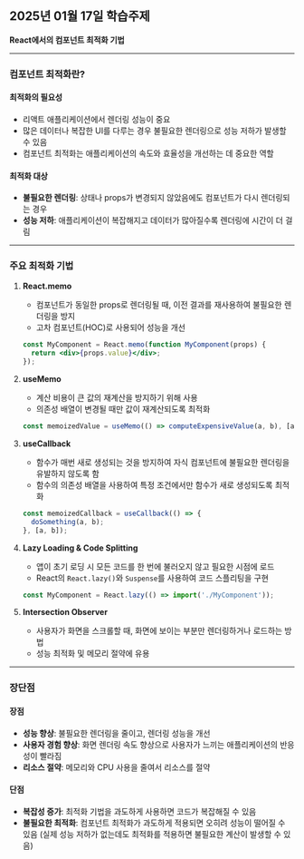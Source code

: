 ## 2025년 01월 17일 학습주제

**React에서의 컴포넌트 최적화 기법**

---

### 컴포넌트 최적화란?

#### 최적화의 필요성
- 리액트 애플리케이션에서 렌더링 성능이 중요
- 많은 데이터나 복잡한 UI를 다루는 경우 불필요한 렌더링으로 성능 저하가 발생할 수 있음
- 컴포넌트 최적화는 애플리케이션의 속도와 효율성을 개선하는 데 중요한 역할

#### 최적화 대상
- **불필요한 렌더링**: 상태나 props가 변경되지 않았음에도 컴포넌트가 다시 렌더링되는 경우
- **성능 저하**: 애플리케이션이 복잡해지고 데이터가 많아질수록 렌더링에 시간이 더 걸림

---

### 주요 최적화 기법

1. **React.memo**
   - 컴포넌트가 동일한 props로 렌더링될 때, 이전 결과를 재사용하여 불필요한 렌더링을 방지
   - 고차 컴포넌트(HOC)로 사용되어 성능을 개선

   ```jsx
   const MyComponent = React.memo(function MyComponent(props) {
     return <div>{props.value}</div>;
   });
   ```

2. **useMemo**
   - 계산 비용이 큰 값의 재계산을 방지하기 위해 사용
   - 의존성 배열이 변경될 때만 값이 재계산되도록 최적화

   ```jsx
   const memoizedValue = useMemo(() => computeExpensiveValue(a, b), [a, b]);
   ```

3. **useCallback**
   - 함수가 매번 새로 생성되는 것을 방지하여 자식 컴포넌트에 불필요한 렌더링을 유발하지 않도록 함
   - 함수의 의존성 배열을 사용하여 특정 조건에서만 함수가 새로 생성되도록 최적화

   ```jsx
   const memoizedCallback = useCallback(() => {
     doSomething(a, b);
   }, [a, b]);
   ```

4. **Lazy Loading & Code Splitting**
   - 앱이 초기 로딩 시 모든 코드를 한 번에 불러오지 않고 필요한 시점에 로드
   - React의 `React.lazy()`와 `Suspense`를 사용하여 코드 스플리팅을 구현

   ```jsx
   const MyComponent = React.lazy(() => import('./MyComponent'));
   ```

5. **Intersection Observer**
   - 사용자가 화면을 스크롤할 때, 화면에 보이는 부분만 렌더링하거나 로드하는 방법
   - 성능 최적화 및 메모리 절약에 유용

---

### 장단점

#### 장점
- **성능 향상**: 불필요한 렌더링을 줄이고, 렌더링 성능을 개선
- **사용자 경험 향상**: 화면 렌더링 속도 향상으로 사용자가 느끼는 애플리케이션의 반응성이 빨라짐
- **리소스 절약**: 메모리와 CPU 사용을 줄여서 리소스를 절약

#### 단점
- **복잡성 증가**: 최적화 기법을 과도하게 사용하면 코드가 복잡해질 수 있음
- **불필요한 최적화**: 컴포넌트 최적화가 과도하게 적용되면 오히려 성능이 떨어질 수 있음 (실제 성능 저하가 없는데도 최적화를 적용하면 불필요한 계산이 발생할 수 있음)